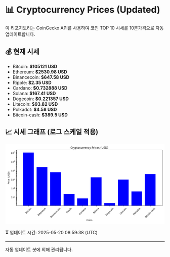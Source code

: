 
# 📊 Cryptocurrency Prices (Updated)

이 리포지토리는 CoinGecko API를 사용하여 코인 TOP 10 시세를 10분가격으로 자동 업데이트합니다.

## 💰 현재 시세
- Bitcoin: **$105121 USD**
- Ethereum: **$2530.98 USD**
- Binancecoin: **$647.58 USD**
- Ripple: **$2.35 USD**
- Cardano: **$0.732888 USD**
- Solana: **$167.41 USD**
- Dogecoin: **$0.221357 USD**
- Litecoin: **$93.82 USD**
- Polkadot: **$4.58 USD**
- Bitcoin-cash: **$389.5 USD**

## 📈 시세 그래프 (로그 스케일 적용)
![Crypto Prices](crypto_prices.png)

⏳ 업데이트 시간: 2025-05-20 08:59:38 (UTC)

---
자동 업데이트 봇에 의해 관리됩니다.
